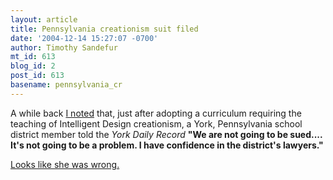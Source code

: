 ```yaml
---
layout: article
title: Pennsylvania creationism suit filed
date: '2004-12-14 15:27:07 -0700'
author: Timothy Sandefur
mt_id: 613
blog_id: 2
post_id: 613
basename: pennsylvania_cr
---
```

A while back <a href="http://www.pandasthumb.org/pt-archives/000575.html">I noted</a> that, just after adopting a curriculum requiring the teaching of Intelligent Design creationism, a York, Pennsylvania school district member told the <i>York Daily Record</i> <b>"We are not going to be sued.... It's not going to be a problem. I have confidence in the district's lawyers." </b>

<a href="http://www.foxnews.com/story/0,2933,141431,00.html">Looks like she was wrong.</a>
